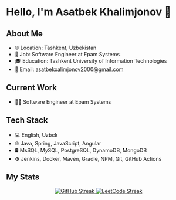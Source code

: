 # Hello, I'm Asatbek Khalimjonov 👋

## About Me
- 🌐 Location: Tashkent, Uzbekistan
- 💼 Job: Software Engineer at Epam Systems
- 🎓 Education: Tashkent University of Information Technologies
- 📧 Email: asatbekxalimjonov2000@gmail.com

## Current Work
- 👨‍💻 Software Engineer at Epam Systems

## Tech Stack
- 💻 English, Uzbek
- 🌐 Java, Spring, JavaScript, Angular
- 🛢 MsSQL, MySQL, PostgreSQL, DynamoDB, MongoDB
- ⚙️ Jenkins, Docker, Maven, Gradle, NPM, Git, GitHub Actions

## My Stats

<p align="center">
  <a href="https://git.io/streak-stats">
    <img src="https://streak-stats.demolab.com?user=asatbekDeveloper&theme=dark" alt="GitHub Streak" />
  </a>
  
  <a href="https://github.com/ryo-ma/github-profile-trophy">
    <img src="https://leetcode-stats-six.vercel.app/api?username=asatbek&theme=dark" alt="LeetCode Streak" />
  </a>
</p>
